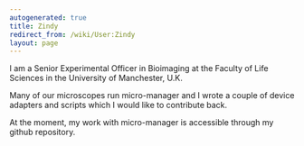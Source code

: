 ```yaml
---
autogenerated: true
title: Zindy
redirect_from: /wiki/User:Zindy
layout: page
---
```


I am a Senior Experimental Officer in Bioimaging at the Faculty of Life
Sciences in the University of Manchester, U.K.

Many of our microscopes run micro-manager and I wrote a couple of device
adapters and scripts which I would like to contribute back.

At the moment, my work with micro-manager is accessible through my
github repository.
